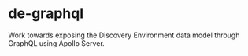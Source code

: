 de-graphql
==========

Work towards exposing the Discovery Environment data model through GraphQL using Apollo Server.
